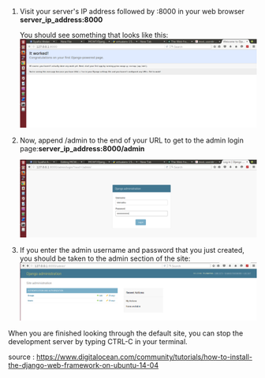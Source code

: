 1.  Visit your server's IP address followed by :8000 in your web browser <b>server_ip_address:8000</b>

    You should see something that looks like this:
    ![alt img](https://github.com/syaifulahdan/MCWT/blob/master/Django/image/Screenshot%20from%202016-04-17%2015:17:52.png)

2.  Now, append /admin to the end of your URL to get to the admin login page:<b>server_ip_address:8000/admin</b>

    ![alt img](https://github.com/syaifulahdan/MCWT/blob/master/Django/image/Screenshot%20from%202016-04-17%2015:21:20.png)

3. If you enter the admin username and password that you just created, you should be taken to the admin section of the site:
    ![alt img](https://github.com/syaifulahdan/MCWT/blob/master/Django/image/Screenshot%20from%202016-04-17%2015:22:59.png) 

When you are finished looking through the default site, you can stop the development server by typing CTRL-C in your terminal.

source : https://www.digitalocean.com/community/tutorials/how-to-install-the-django-web-framework-on-ubuntu-14-04 

